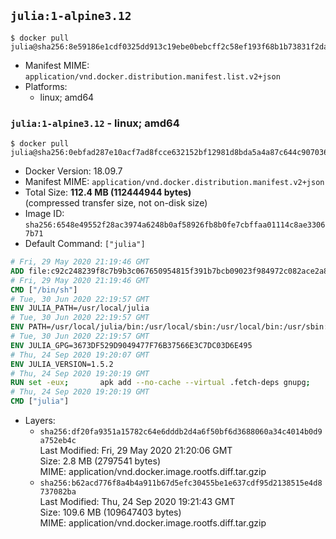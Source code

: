 ## `julia:1-alpine3.12`

```console
$ docker pull julia@sha256:8e59186e1cdf0325dd913c19ebe0bebcff2c58ef193f68b1b73831f2da5f0ec9
```

-	Manifest MIME: `application/vnd.docker.distribution.manifest.list.v2+json`
-	Platforms:
	-	linux; amd64

### `julia:1-alpine3.12` - linux; amd64

```console
$ docker pull julia@sha256:0ebfad287e10acf7ad8fcce632152bf12981d8bda5a4a87c644c907036b9ee36
```

-	Docker Version: 18.09.7
-	Manifest MIME: `application/vnd.docker.distribution.manifest.v2+json`
-	Total Size: **112.4 MB (112444944 bytes)**  
	(compressed transfer size, not on-disk size)
-	Image ID: `sha256:6548e49552f28ac3974a6248b0af58926fb8b0fe7cbffaa01114c8ae33067b71`
-	Default Command: `["julia"]`

```dockerfile
# Fri, 29 May 2020 21:19:46 GMT
ADD file:c92c248239f8c7b9b3c067650954815f391b7bcb09023f984972c082ace2a8d0 in / 
# Fri, 29 May 2020 21:19:46 GMT
CMD ["/bin/sh"]
# Tue, 30 Jun 2020 22:19:57 GMT
ENV JULIA_PATH=/usr/local/julia
# Tue, 30 Jun 2020 22:19:57 GMT
ENV PATH=/usr/local/julia/bin:/usr/local/sbin:/usr/local/bin:/usr/sbin:/usr/bin:/sbin:/bin
# Tue, 30 Jun 2020 22:19:57 GMT
ENV JULIA_GPG=3673DF529D9049477F76B37566E3C7DC03D6E495
# Thu, 24 Sep 2020 19:20:07 GMT
ENV JULIA_VERSION=1.5.2
# Thu, 24 Sep 2020 19:20:19 GMT
RUN set -eux; 		apk add --no-cache --virtual .fetch-deps gnupg; 		apkArch="$(apk --print-arch)"; 	case "$apkArch" in 		x86_64) tarArch='x86_64'; dirArch='x64'; sha256='7a596bc156d0bc5a74c5c8abb161faac8f5be081df74f8cc3b511a4302c94467' ;; 		*) echo >&2 "error: current architecture ($apkArch) does not have a corresponding Julia binary release"; exit 1 ;; 	esac; 		folder="$(echo "$JULIA_VERSION" | cut -d. -f1-2)"; 	wget -O julia.tar.gz.asc "https://julialang-s3.julialang.org/bin/musl/${dirArch}/${folder}/julia-${JULIA_VERSION}-musl-${tarArch}.tar.gz.asc"; 	wget -O julia.tar.gz     "https://julialang-s3.julialang.org/bin/musl/${dirArch}/${folder}/julia-${JULIA_VERSION}-musl-${tarArch}.tar.gz"; 		echo "${sha256} *julia.tar.gz" | sha256sum -c -; 		export GNUPGHOME="$(mktemp -d)"; 	gpg --batch --keyserver ha.pool.sks-keyservers.net --recv-keys "$JULIA_GPG"; 	gpg --batch --verify julia.tar.gz.asc julia.tar.gz; 	command -v gpgconf > /dev/null && gpgconf --kill all; 	rm -rf "$GNUPGHOME" julia.tar.gz.asc; 		mkdir "$JULIA_PATH"; 	tar -xzf julia.tar.gz -C "$JULIA_PATH" --strip-components 1; 	rm julia.tar.gz; 		apk del --no-network .fetch-deps; 		julia --version
# Thu, 24 Sep 2020 19:20:19 GMT
CMD ["julia"]
```

-	Layers:
	-	`sha256:df20fa9351a15782c64e6dddb2d4a6f50bf6d3688060a34c4014b0d9a752eb4c`  
		Last Modified: Fri, 29 May 2020 21:20:06 GMT  
		Size: 2.8 MB (2797541 bytes)  
		MIME: application/vnd.docker.image.rootfs.diff.tar.gzip
	-	`sha256:b62acd776f8a4b4a911b67d5efc30455be1e637cdf95d2138515e4d8737082ba`  
		Last Modified: Thu, 24 Sep 2020 19:21:43 GMT  
		Size: 109.6 MB (109647403 bytes)  
		MIME: application/vnd.docker.image.rootfs.diff.tar.gzip
